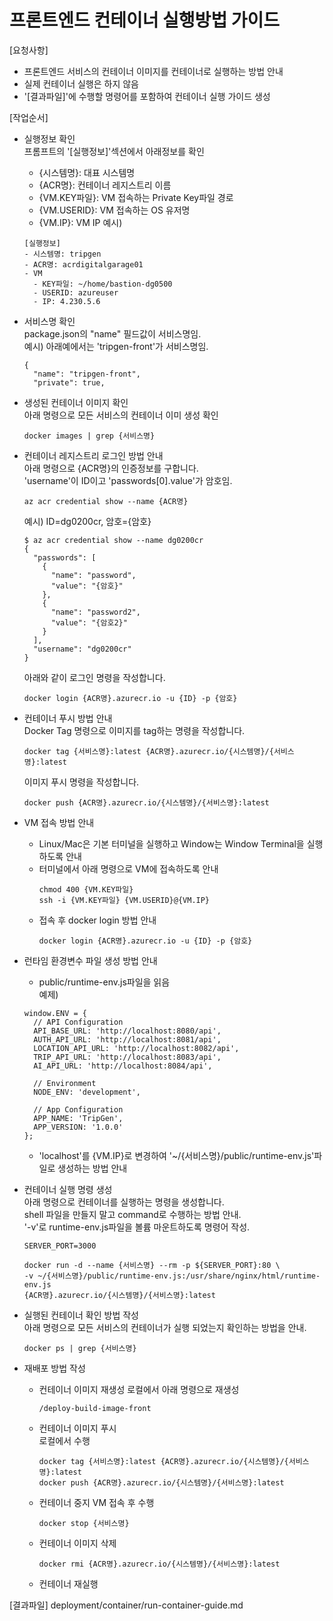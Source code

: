 # 프론트엔드 컨테이너 실행방법 가이드

[요청사항]  
- 프론트엔드 서비스의 컨테이너 이미지를 컨테이너로 실행하는 방법 안내  
- 실제 컨테이너 실행은 하지 않음   
- '[결과파일]'에 수행할 명령어를 포함하여 컨테이너 실행 가이드 생성    

[작업순서]
- 실행정보 확인   
  프롬프트의 '[실행정보]'섹션에서 아래정보를 확인
  - {시스템명}: 대표 시스템명   
  - {ACR명}: 컨테이너 레지스트리 이름 
  - {VM.KEY파일}: VM 접속하는 Private Key파일 경로 
  - {VM.USERID}: VM 접속하는 OS 유저명
  - {VM.IP}: VM IP
  예시)
  ```
  [실행정보]
  - 시스템명: tripgen
  - ACR명: acrdigitalgarage01
  - VM
    - KEY파일: ~/home/bastion-dg0500
    - USERID: azureuser
    - IP: 4.230.5.6
  ``` 
  
- 서비스명 확인   
  package.json의 "name" 필드값이 서비스명임.  
  예시) 아래예에서는 'tripgen-front'가 서비스명임.  
  ```
  {
    "name": "tripgen-front",
    "private": true,
  ```
- 생성된 컨테이너 이미지 확인   
  아래 명령으로 모든 서비스의 컨테이너 이미 생성 확인  
  ```
  docker images | grep {서비스명}
  ``` 

- 컨테이너 레지스트리 로그인 방법 안내     
  아래 명령으로 {ACR명}의 인증정보를 구합니다.  
  'username'이 ID이고 'passwords[0].value'가 암호임. 
  ```
  az acr credential show --name {ACR명}
  ```

  예시) ID=dg0200cr, 암호={암호}    
  ```
  $ az acr credential show --name dg0200cr 
  {
    "passwords": [
      {
        "name": "password",
        "value": "{암호}"
      },
      {
        "name": "password2",
        "value": "{암호2}"
      }
    ],
    "username": "dg0200cr"
  }
  ```
  
  아래와 같이 로그인 명령을 작성합니다.   
  ```
  docker login {ACR명}.azurecr.io -u {ID} -p {암호}
  ```

- 컨테이너 푸시 방법 안내   
  Docker Tag 명령으로 이미지를 tag하는 명령을 작성합니다.   
  ```
  docker tag {서비스명}:latest {ACR명}.azurecr.io/{시스템명}/{서비스명}:latest 
  ```
  이미지 푸시 명령을 작성합니다.   
  ```
  docker push {ACR명}.azurecr.io/{시스템명}/{서비스명}:latest
  ```

- VM 접속 방법 안내
  - Linux/Mac은 기본 터미널을 실행하고 Window는 Window Terminal을 실행하도록 안내   
  - 터미널에서 아래 명령으로 VM에 접속하도록 안내  
    ```
    chmod 400 {VM.KEY파일} 
    ssh -i {VM.KEY파일} {VM.USERID}@{VM.IP}
    ``` 
  - 접속 후 docker login 방법 안내   
    ```
    docker login {ACR명}.azurecr.io -u {ID} -p {암호}
    ```

- 런타임 환경변수 파일 생성 방법 안내      
  - public/runtime-env.js파일을 읽음  
  예제)
  ```
  window.ENV = {
    // API Configuration
    API_BASE_URL: 'http://localhost:8080/api',
    AUTH_API_URL: 'http://localhost:8081/api', 
    LOCATION_API_URL: 'http://localhost:8082/api',
    TRIP_API_URL: 'http://localhost:8083/api',
    AI_API_URL: 'http://localhost:8084/api',
    
    // Environment
    NODE_ENV: 'development',
    
    // App Configuration
    APP_NAME: 'TripGen',
    APP_VERSION: '1.0.0'
  };
  ```
  - 'localhost'를 {VM.IP}로 변경하여 '~/{서비스명}/public/runtime-env.js'파일로 생성하는 방법 안내  
   
- 컨테이너 실행 명령 생성    
  아래 명령으로 컨테이너를 실행하는 명령을 생성합니다.    
  shell 파일을 만들지 말고 command로 수행하는 방법 안내.        
  '-v'로 runtime-env.js파일을 볼륨 마운트하도록 명령어 작성.       
  ```
  SERVER_PORT=3000

  docker run -d --name {서비스명} --rm -p ${SERVER_PORT}:80 \
  -v ~/{서비스명}/public/runtime-env.js:/usr/share/nginx/html/runtime-env.js 
  {ACR명}.azurecr.io/{시스템명}/{서비스명}:latest
  ```

- 실행된 컨테이너 확인 방법 작성    
  아래 명령으로 모든 서비스의 컨테이너가 실행 되었는지 확인하는 방법을 안내.     
  ```
  docker ps | grep {서비스명}
  ```

- 재배포 방법 작성
  - 컨테이너 이미지 재생성 
    로컬에서 아래 명령으로 재생성 
    ```
    /deploy-build-image-front 
    ```
  - 컨테이너 이미지 푸시  
    로컬에서 수행  
    ```
    docker tag {서비스명}:latest {ACR명}.azurecr.io/{시스템명}/{서비스명}:latest
    docker push {ACR명}.azurecr.io/{시스템명}/{서비스명}:latest
    ```     
  - 컨테이너 중지
    VM 접속 후 수행   
    ```
    docker stop {서비스명}
    ```
  - 컨테이너 이미지 삭제  
    ```
    docker rmi {ACR명}.azurecr.io/{시스템명}/{서비스명}:latest
    ``` 
  - 컨테이너 재실행 

[결과파일]
deployment/container/run-container-guide.md
